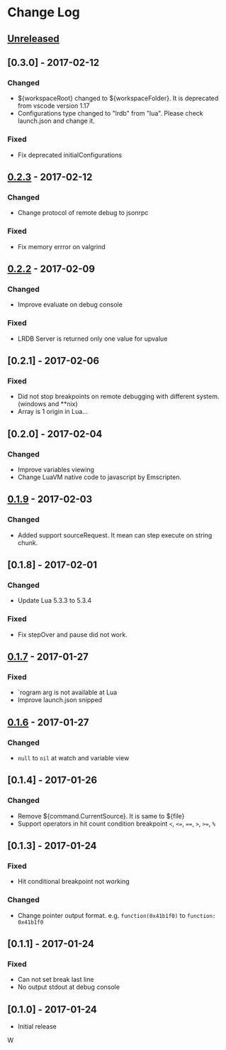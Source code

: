 # Change Log


## [Unreleased]
## [0.3.0] - 2017-02-12
### Changed
- ${workspaceRoot} changed to ${workspaceFolder}. It is deprecated from vscode version 1.17
-  Configurations type changed to "lrdb" from "lua". Please check launch.json and change it.
### Fixed
- Fix deprecated initialConfigurations

## [0.2.3] - 2017-02-12
### Changed
- Change protocol of remote debug to jsonrpc
### Fixed
- Fix memory errror on valgrind

## [0.2.2] - 2017-02-09
### Changed
- Improve evaluate on debug console
### Fixed
- LRDB Server is returned only one value for upvalue

## [0.2.1] - 2017-02-06
### Fixed
- Did not stop breakpoints on remote debugging with different system. (windows and **nix)
- Array is 1 origin in Lua...

## [0.2.0] - 2017-02-04
### Changed
- Improve variables viewing
- Change LuaVM native code to javascript by Emscripten.
## [0.1.9] - 2017-02-03
### Changed
- Added support sourceRequest. It mean can step execute on string chunk.

## [0.1.8] - 2017-02-01
### Changed
- Update Lua 5.3.3 to 5.3.4
### Fixed
- Fix stepOver and pause did not work.

## [0.1.7] - 2017-01-27
### Fixed
- `rogram arg is not available at Lua
- Improve launch.json snipped

## [0.1.6] - 2017-01-27
### Changed
- ``null`` to ``nil`` at watch and variable view

## [0.1.4] - 2017-01-26
### Changed
- Remove ${command.CurrentSource}. It is same to ${file}
- Support operators in hit count condition breakpoint ``<``, ``<=``, ``==``, ``>``, ``>=``, ``%``

## [0.1.3] - 2017-01-24
### Fixed
- Hit conditional breakpoint not working
### Changed
- Change pointer output format. e.g. ``function(0x41b1f0)`` to ``function: 0x41b1f0``

## [0.1.1] - 2017-01-24
### Fixed
- Can not set break last line
- No output stdout at debug console

## [0.1.0] - 2017-01-24
- Initial release

[Unreleased]: https://github.com/satoren/LRDB/compare/v0.2.3...HEAD
[0.2.3]: https://github.com/satoren/LRDB/compare/v0.2.2...v0.2.3
[0.2.2]: https://github.com/satoren/LRDB/compare/v0.2.0...v0.2.2
[0.1.9]: https://github.com/satoren/LRDB/compare/v0.1.9...v0.2.0
[0.1.9]: https://github.com/satoren/LRDB/compare/0.1.7...v0.1.9
[0.1.7]: https://github.com/satoren/LRDB/compare/0.1.6...0.1.7
[0.1.6]: https://github.com/satoren/LRDB/compare/0.1.4...0.1.6
W
